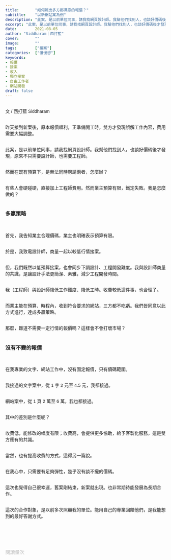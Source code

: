 ```yaml
---
title:       "如何報出多方都滿意的報價？"
subtitle:    "以新網站案為例"
description: "此案，是以前單位同事，請我找網頁設計師。我幫他們找到人，也談好價碼後才發現，原來不只需要設計師，也需要工程師..."
excerpt: "此案，是以前單位同事，請我找網頁設計師。我幫他們找到人，也談好價碼後才發現，原來不只需要設計師，也需要工程師..."
date:        2021-08-05
author: "Siddharam｜西打藍"
cover:       ""
image:       ""
tags:        ["接案"]
categories:  ["慢慢想"]
keywords:
- 報價
- 接案
- 收入
- 獨立接案
- 自由工作者
- 網站開發
draft: false
---
```


<article style="font-family: 'Noto Sans TC', '微軟正黑體', sans-serif; font-weight: 300;">

<br>文 / 西打藍 Siddharam<br><br>

昨天接到新案後，原本報價順利，正準備開工時，雙方才發現誤解工作內容，費用需要大幅調整。<br><br>

此案，是以前單位同事，請我找網頁設計師。我幫他們找到人，也談好價碼後才發現，原來不只需要設計師，也需要工程師。<br><br>

然而在既有預算下，是無法同時聘請兩者，怎麼辦？<br><br>

有些人會硬碰硬，直接加上工程師費用。然而業主預算有限，鐵定失敗。我是怎麼做的？<br><br>

<h3 class="article-h1-color">多贏策略</h3><br>

首先，我告知業主合理價碼，業主也明確表示預算有限。<br><br>

於是，我致電設計師，商量一起以較低行情接案。<br><br>

但，我們既然以低預算接案，也會同步下調設計、工程開發難度。我與設計師商量的共識，是讓設計手法更簡潔、素雅，減少工程開發時間。<br><br>

我（工程師）與設計師降低工作難度、降低工時。收費較低這件事，也合理了。<br><br>

而業主能在預算、時程內，收到符合要求的網站，三方都不吃虧。我們皆同意以此方式進行，達成多贏策略。<br><br>

那麼，難道不需要一定行情的報價嗎？這樣會不會打壞市場？<br><br>

<h3 class="article-h1-color">沒有不變的報價</h3><br>

在我專業的文字、網站工作中，沒有固定報價，只有價碼範圍。<br><br>

我接過的文字案中，從 1 字 2 元至 4.5 元，我都接過。<br><br>

網站案中，從 1 頁 2 萬至 6 萬，我也都接過。<br><br>

其中的差別是什麼呢？<br><br>

收費低，能修改的幅度有限；收費高，會提供更多協助，給予客製化服務，這是雙方應有的共識。<br><br>

當然，也有提高收費的方式，這得另一篇說。<br><br>

在我心中，只需要有足夠彈性，幾乎沒有談不攏的價碼。<br><br>

這次也覺得自己很幸運，舊案剛結束，新案就出現。也非常期待能發展為長期合作。<br><br>

這次的合作對象，是以前多次照顧我的單位。能用自己的專業回饋他們，是我能想到的最好答謝方式。<br><br>




<br><br><br>

</article>

<div style="color: #bfbfbf; font-size: 15px;" id="busuanzi_container_page_pv">
  閱讀量<span id="busuanzi_value_page_pv"></span>次
</div>

<script src="../../js/post.js"></script>




